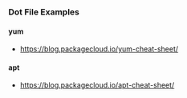 ### Dot File Examples

#### yum 
- https://blog.packagecloud.io/yum-cheat-sheet/

#### apt 
- https://blog.packagecloud.io/apt-cheat-sheet/
